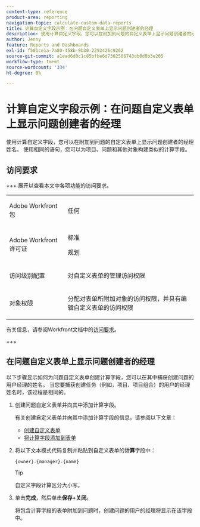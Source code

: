 ```yaml
---
content-type: reference
product-area: reporting
navigation-topic: calculate-custom-data-reports
title: 计算自定义字段示例：在问题自定义表单上显示问题创建者的经理
description: 使用计算自定义字段，您可以在附加到问题的自定义表单上显示问题创建者的经理姓名。 使用相同的语句，您可以为项目、问题和其他对象构建类似的计算字段。
author: Jenny
feature: Reports and Dashboards
exl-id: f501ce1a-7a80-458b-9b30-2292426c9262
source-git-commit: a1ead6d0c1c85bfbe6d7302506743db8d8b3e205
workflow-type: tm+mt
source-wordcount: '334'
ht-degree: 0%

---
```


# 计算自定义字段示例：在问题自定义表单上显示问题创建者的经理

使用计算自定义字段，您可以在附加到问题的自定义表单上显示问题创建者的经理姓名。 使用相同的语句，您可以为项目、问题和其他对象构建类似的计算字段。

<!--outdated link: 
>[!TIP]
>
>For information about additional custom text mode examples from other customers, follow the [Text Mode Reporting](https://one.workfront.com/s/topic/0TO0z000000cdHmGAI/text-mode-reporting?tabset-21363=3) topic on our Community site.
-->

## 访问要求

+++ 展开以查看本文中各项功能的访问要求。

<table style="table-layout:auto"> 
 <col> 
 <col> 
 <tbody> 
  <tr> 
   <td> <p>Adobe Workfront包</p> </td> 
   <td><p>任何</p></td> 
  </tr> 
  <tr> 
   <td> <p>Adobe Workfront许可证</p> </td> 
   <td>
      <p>标准</p>
      <p>规划</p></td>
  </tr> 
  <tr> 
   <td><p>访问级别配置</p></td> 
   <td> <p>对自定义表单的管理访问权限</p> </td> 
  </tr> 
  <tr> 
   <td> <p>对象权限</p> </td> 
   <td> <p>分配对表单所附加对象的访问权限，并具有编辑自定义表单的访问权限</p></td> 
  </tr> 
 </tbody> 
</table>

有关信息，请参阅Workfront文档中的[访问要求](/help/quicksilver/administration-and-setup/add-users/access-levels-and-object-permissions/access-level-requirements-in-documentation.md)。

+++

## 在问题自定义表单上显示问题创建者的经理

以下步骤显示如何为问题自定义表单创建计算字段，您可以在其中捕获创建问题的用户经理的姓名。 当您要捕获创建任务（例如，项目、项目组合）的用户的经理姓名时，该过程是相同的。

1. 创建问题自定义表单并向其中添加计算字段。

   有关创建自定义表单并向其中添加计算字段的信息，请参阅以下文章：

   * [创建自定义表单](/help/quicksilver/administration-and-setup/customize-workfront/create-manage-custom-forms/form-designer/design-a-form/design-a-form.md)
   * [将计算字段添加到表单](/help/quicksilver/administration-and-setup/customize-workfront/create-manage-custom-forms/form-designer/design-a-form/add-a-calculated-field.md)

1. 将以下文本模式代码复制并粘贴到自定义表单的&#x200B;**计算**&#x200B;字段中：

   ```
   {owner}.{manager}.{name}
   ```

   >[!TIP]
   >
   >自定义字段计算区分大小写。

1. 单击&#x200B;**完成**，然后单击&#x200B;**保存+关闭**。

   将包含计算字段的表单附加到问题时，创建问题的用户的经理将显示在该字段中。

